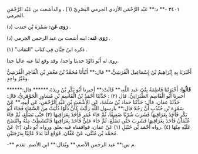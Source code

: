 ٣٤٠١ -** د:** عَبْد الرَّحْمَن الأزدي الجرمي البَصْرِيّ (٦) ، والدأشعث بن عَبْد الرَّحْمَنِ الجرمي.

**رَوَى عَن:** سَمُرَة بْن جندب (د) .

**رَوَى عَنه:** ابنه أشعث بن عبد الرحمن الجرمي (د) .

ذكره ابنُ حِبَّان فِي كتاب "الثقات" (١) .

روى له أَبُو دَاوُدَ حديثا واحدا، وقد وقع لنا عنه عاليا جدا.

أَخْبَرَنَا بِهِ إِبْرَاهِيمُ بْنُ إِسْمَاعِيلَ الْقُرَشِيُّ،** قال:** أَنْبَأَنَا مُحَمَّدُ بْنُ مَعْمَرِ بْنِ الْفَاخِرِ الْقُرَشِيُّ وغَيْرُ واحِدٍ.

**قَالُوا:** أَخْبَرَتْنا فَاطِمَةُ بِنْتُ عَبد اللَّهِ،** قَالَتْ:** أخبرنا أَبُو بَكْرِ بْنُ رِيذَةَ،****** قال:****** أخبرنا أَبُو الْقَاسِمِ الطَّبَرَانِيُّ، قال (٢) : حَدَّثَنَا أَحْمَدُ بْنُ الْقَاسِمِ بْنِ مُسَاوِرٍ الْجَوْهَرِيُّ، قال: حَدَّثَنَا عفان، قال: حَدَّثَنَا حماد بْنُ سَلَمَةَ، عَنِ الأَشْعَثِ بْنِ عَبْدِ الرَّحْمَنِ، عَن أَبِيهِ،** عَنْ سَمُرَة بْنِ جُنْدُبٍ أَنَّ رَجُلا قال:** يارسول اللَّهِ رَأَيْتُ كَأَنَّ دَلْوًا دُلِّيَتْ مِنَ السَّمَاءِ فَجَاءَ أَبُو بَكْرٍ فَأَخَذَ بِعَرَاقِيهَا فَشَرِبَ شُرْبًا ضَعِيفًا، ثُمَّ جَاءَ عُمَر فَأَخَذَ بِعَرَاقِيهَا (٣) حَتَّى تَضَلَّعَ، ثُمَّ جَاءَ عُثْمَانُ فَأَخَذَ بِعَرَاقِيهَا فَشَرِبَ حَتَّى تَضَلَّعَ، ثُمَّ جَاءَ عَلِيٌّ فَأَخَذَ بِعَرَاقِيهَا فَانْتَشَطَتْ مِنْهُ وانْتَضَحَ عَلَيْهِ مِنْهَا (٤) .رواه أَحْمَد بْن حَنْبَلٍ (١) عَنْ عفان، فوافقناه فيه بعلو. ورواه أَبُو داود (٢) عَنْ مُحَمَّد بْن مُثَنَّى، عَنْ عَفَّانَ، فَوَقَعَ لَنَا بَدَلا عَالِيًا بِدَرَجَتَيْنِ.

-** م س:** عبد الرحمن الأصم،** ويُقال:** ابن الأصم. تقدم.